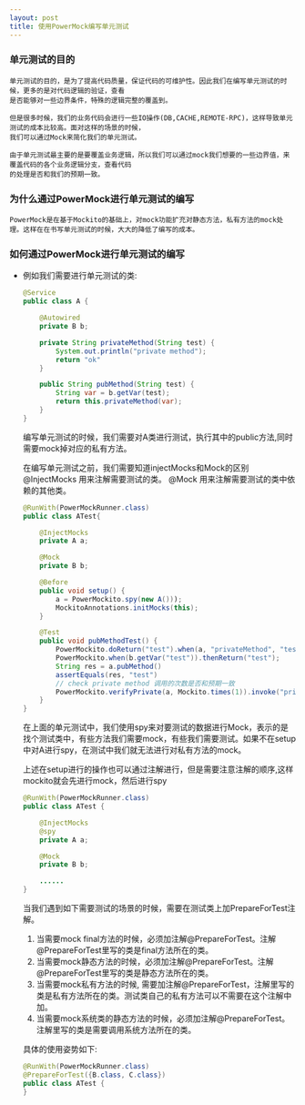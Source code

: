 ```yaml
---
layout: post
title: 使用PowerMock编写单元测试
---
```



### 单元测试的目的

    单元测试的目的，是为了提高代码质量，保证代码的可维护性。因此我们在编写单元测试的时候，更多的是对代码逻辑的验证，查看
    是否能够对一些边界条件，特殊的逻辑完整的覆盖到。

    但是很多时候，我们的业务代码会进行一些IO操作(DB,CACHE,REMOTE-RPC)，这样导致单元测试的成本比较高。面对这样的场景的时候，
    我们可以通过Mock来简化我们的单元测试。

    由于单元测试最主要的是要覆盖业务逻辑，所以我们可以通过mock我们想要的一些边界值，来覆盖代码的各个业务逻辑分支，查看代码
    的处理是否和我们的预期一致。


### 为什么通过PowerMock进行单元测试的编写

    PowerMock是在基于Mockito的基础上，对mock功能扩充对静态方法，私有方法的mock处理。这样在在书写单元测试的时候，大大的降低了编写的成本。

### 如何通过PowerMock进行单元测试的编写

+ 例如我们需要进行单元测试的类:

    ``` java
    @Service
    public class A {

        @Autowired
        private B b;

        private String privateMethod(String test) {
            System.out.println("private method");
            return "ok"
        }

        public String pubMethod(String test) {
            String var = b.getVar(test);
            return this.privateMethod(var);
        }
    }
    ```

    编写单元测试的时候，我们需要对A类进行测试，执行其中的public方法,同时需要mock掉对应的私有方法。

    在编写单元测试之前，我们需要知道injectMocks和Mock的区别
    @InjectMocks 用来注解需要测试的类。
    @Mock 用来注解需要测试的类中依赖的其他类。


    ~~~ java
    @RunWith(PowerMockRunner.class)
    public class ATest{

        @InjectMocks
        private A a;

        @Mock
        private B b;

        @Before
        public void setup() {
            a = PowerMockito.spy(new A()));
            MockitoAnnotations.initMocks(this);
        }

        @Test
        public void pubMethodTest() {
            PowerMockito.doReturn("test").when(a, "privateMethod", "test");
            PowerMockito.when(b.getVar("test")).thenReturn("test");
            String res = a.pubMethod()
            assertEquals(res, "test")
            // check private method 调用的次数是否和预期一致
            PowerMockito.verifyPrivate(a, Mockito.times(1)).invoke("privateMethod", "test");
        }
    }
    ~~~

    在上面的单元测试中，我们使用spy来对要测试的数据进行Mock，表示的是找个测试类中，有些方法我们需要mock，有些我们需要测试。如果不在setup中对A进行spy，在测试中我们就无法进行对私有方法的mock。

    上述在setup进行的操作也可以通过注解进行，但是需要注意注解的顺序,这样mockito就会先进行mock，然后进行spy


    ~~~ java
    @RunWith(PowerMockRunner.class)
    public class ATest {

        @InjectMocks
        @spy
        private A a;

        @Mock
        private B b;

        ......
    }
    ~~~

   当我们遇到如下需要测试的场景的时候，需要在测试类上加PrepareForTest注解。

    1. 当需要mock final方法的时候，必须加注解@PrepareForTest。注解@PrepareForTest里写的类是final方法所在的类。
    2. 当需要mock静态方法的时候，必须加注解@PrepareForTest。注解@PrepareForTest里写的类是静态方法所在的类。
    3. 当需要mock私有方法的时候, 需要加注解@PrepareForTest，注解里写的类是私有方法所在的类。测试类自己的私有方法可以不需要在这个注解中加。
    4. 当需要mock系统类的静态方法的时候，必须加注解@PrepareForTest。注解里写的类是需要调用系统方法所在的类。

    具体的使用姿势如下:

    ~~~ java
    @RunWith(PowerMockRunner.class)
    @PrepareForTest({B.class, C.class})
    public class ATest {
    }
    ~~~

